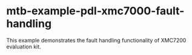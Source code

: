 # mtb-example-pdl-xmc7000-fault-handling
This example demonstrates the fault handling functionality of XMC7200 evaluation kit.
